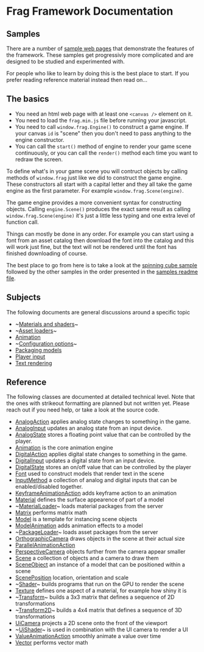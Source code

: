 # Frag Framework Documentation

## Samples
There are a number of [sample web pages](../samples) that demonstrate
the features of the framework. These samples get progressivly more
complicated and are designed to be studied and experimented with.

For people who like to learn by doing this is the best place to start.
If you prefer reading reference material instead then read on...

## The basics
* You need an html web page with at least one `<canvas />` element on it.
* You need to load the `frag.min.js` file before running your javascript.
* You need to call `window.frag.Engine()` to construct a game engine. If your canvas `id` is "scene" then you don't need to pass anything to the engine constructor.
* You can call the `start()` method of engine to render your game scene continuously, or you can call the `render()` method each time you want to redraw the screen.

To define what's in your game scene you will contruct objects by calling methods of `window.frag` 
just like we did to construct the game engine. These constructors all start with a capital letter
and they all take the game engine as the first parameter. For example `window.frag.Scene(engine)`.

The game engine provides a more convenient syntax for constructing objects. Calling `engine.Scene()` produces the exact same result as calling `window.frag.Scene(engine)` it's just a little less typing
and one extra level of function call.

Things can mostly be done in any order. For example you can start using a font from an asset
catalog then download the font into the catalog and this will work just fine, but the text
will not be rendered until the font has finished downloading of course.

The best place to go from here is to take a look at the [spinning cube sample](../samples/hello-cube.html)
followed by the other samples in the order presented in the [samples readme file](../samples/README.md).

## Subjects
The following documents are general discussions around a specific topic

* ~[Materials and shaders](materials.md)~
* ~[Asset loaders](loaders.md)~
* [Animation](animation.md)
* ~[Configuration options](configuration.md)~
* [Packaging models](packaging.md)
* [Player input](inputs.md)
* [Text rendering](text.md)

## Reference
The following classes are documented at detailed technical level. Note that the ones
with strikeout formatting are planned but not written yet. Please reach out if you
need help, or take a look at the source code.

* [AnalogAction](reference/analog-action.md) applies analog state changes to something in the game.
* [AnalogInput](reference/analog-input.md) updates an analog state from an input device.
* [AnalogState](reference/analog-state.md) stores a floating point value that can be controlled by the player.
* [Animation](./reference/animation.md) is the core animation engine
* [DigitalAction](reference/digital-action.md) applies digital state changes to something in the game.
* [DigitalInput](reference/digital-action.md) updates a digital state from an input device.
* [DigitalState](reference/digital-action.md) stores an on/off value that can be controlled by the player
* [Font](reference/font.md) used to construct models that render text in the scene
* [InputMethod](reference/input-method.md) a collection of analog and digital inputs that can be enabled/disabled together.
* [KeyframeAnimationAction](./reference/keyframe-animation-action.md) adds keyframe action to an animation
* [Material](./reference/material.md) defines the surface appearence of part of a model
* ~[MaterialLoader](./reference/material-loader.md)~ loads material packages from the server
* [Matrix](./reference/matrix.md) performs matrix math
* [Model](./reference/model.md) is a template for instancing scene objects
* [ModelAnimation](./reference/model-animation.md) adds animation effects to a model
* ~[PackageLoader](./reference/package-loader.md)~ loads asset packages from the server
* [OrthographicCamera](./reference/orthographic-camera.md) draws objects in the scene at their actual size
* [ParallelAnimationAction](./reference/parallel-animation-action.md)
* [PerspectiveCamera](./reference/perspective-camera.md) objects further from the camera appear smaller
* [Scene](./reference/scene.md) a collection of objects and a camera to draw them
* [SceneObject](./reference/scene-object.md) an instance of a model that can be positioned within a scene
* [ScenePosition](./reference/scene-position.md) location, orientation and scale
* ~[Shader](./reference/shader.md)~ builds programs that run on the GPU to render the scene
* [Texture](./reference/texture.md) defines one aspect of a material, for example how shiny it is
* ~[Transform](./reference/transform.md)~ builds a 3x3 matrix that defines a sequence of 2D transformations
* ~[Transform2D](./reference/transform-2d.md)~ builds a 4x4 matrix that defines a sequence of 3D transformations
* [UiCamera](./reference/ui-camera.md) projects a 2D scene onto the front of the viewport
* ~[UiShader](./reference/ui-shader.md)~ is used in combination with the UI camera to render a UI
* [ValueAnimationAction](./reference/value-animation-action.md) smoothly animate a value over time
* [Vector](./reference/vector.md) performs vector math
